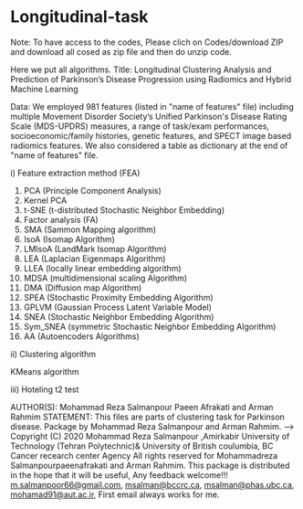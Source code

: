 # Longitudinal-task
Note: To have access to the codes, Please clich on  Codes/download ZIP and download all cosed as zip file and then do unzip code.


Here we put all algorithms.
Title: Longitudinal Clustering Analysis and Prediction of Parkinson’s Disease Progression using Radiomics and Hybrid Machine Learning

Data: We employed 981 features (listed in "name of features" file) including multiple Movement Disorder Society’s Unified Parkinson's Disease Rating Scale (MDS-UPDRS) measures, a range of task/exam performances, socioeconomic/family histories, genetic features, and SPECT image based radiomics features. We also considered a table as dictionary at the end of "name of features" file.

i) Feature extraction method (FEA)
1)	PCA (Principle Component Analysis)
2)	Kernel PCA 
3)	t-SNE (t-distributed Stochastic Neighbor Embedding) 
4)	Factor analysis (FA)
5)	SMA (Sammon Mapping algorithm) 
6)	IsoA (Isomap Algorithm)
7)	LMIsoA (LandMark Isomap Algorithm)
8)	LEA (Laplacian Eigenmaps Algorithm)
9)	LLEA (locally linear embedding algorithm)
10)	MDSA (multidimensional scaling Algorithm) 
11)	DMA (Diffusion map Algorithm)
12)	SPEA (Stochastic Proximity Embedding Algorithm)
13)	GPLVM (Gaussian Process Latent Variable Model)
14)	SNEA (Stochastic Neighbor Embedding Algorithm)
15)	Sym_SNEA (symmetric Stochastic Neighbor Embedding Algorithm)
16)	AA (Autoencoders Algorithms) 


ii) Clustering algorithm

KMeans algorithm

iii) Hoteling t2 test


AUTHOR(S): Mohammad Reza Salmanpour Paeen Afrakati and Arman Rahmim STATEMENT: This files are parts of clustering task for Parkinson disease. Package by Mohammad Reza Salmanpour and Arman Rahmim. --> Copyright (C) 2020 Mohammad Reza Salmanpour ,Amirkabir University of Technology (Tehran Polytechnic)& University of British coulumbia, BC Cancer recearch center Agency All rights reserved for Mohammadreza Salmanpourpaeenafrakati and Arman Rahmim. This package is distributed in the hope that it will be useful, Any feedback welcome!!! m.salmanpoor66@gmail.com, msalman@bccrc.ca, msalman@phas.ubc.ca, mohamad91@aut.ac.ir, First email always works for me.
